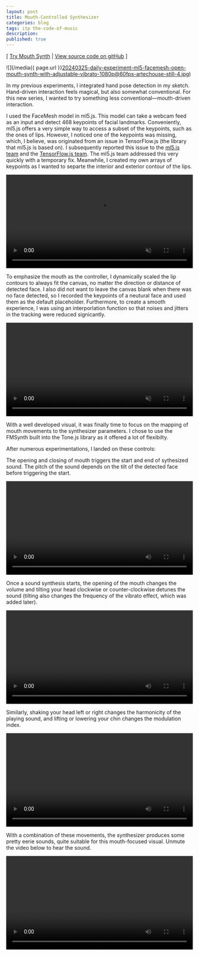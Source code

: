 ```yaml
---
layout: post
title: Mouth-Controlled Synthesizer
categories: blog
tags: itp the-code-of-music
description:
published: true
---
```


[ [Try Mouth Synth](https://jackbdu.com/mouth-synth/) \| [View source code on gitHub](https://github.com/jackbdu/mouth-synth) ]

![](/media{{ page.url }}20240325-daily-experiment-ml5-facemesh-open-mouth-synth-with-adjustable-vibrato-1080p@60fps-artechouse-still-4.jpg)

In my previous experiments, I integrated hand pose detection in my sketch. Hand-driven interaction feels magical, but also somewhat conventional. For this new series, I wanted to try something less conventional—mouth-driven interaction.

<!--more-->

I used the FaceMesh model in ml5.js. This model can take a webcam feed as an input and detect 468 keypoints of facial landmarks. Conveniently, ml5.js offers a very simple way to access a subset of the keypoints, such as the ones of lips. However, I noticed one of the keypoints was missing, which, I believe, was originated from an issue in TensorFlow.js (the library that ml5.js is based on). I subsequently reported this issue to the [ml5.js team](https://github.com/ml5js/ml5-next-gen/issues/107) and the [TensorFlow.js team](https://github.com/tensorflow/tfjs/issues/8221). The ml5.js team addressed this very quickly with a temporary fix. Meanwhile, I created my own arrays of keypoints as I wanted to separte the interior and exterior contour of the lips.

<video width="100%" preload="auto" autoplay playsinline loop muted>
  <source src="/media{{ page.url }}20240316-daily-experiment-ml5-facemesh-mouth-contour-1080p@60fps_compressed-clip.mp4" type='video/mp4'>
</video>

To emphasize the mouth as the controller, I dynamically scaled the lip contours to always fit the canvas, no matter the direction or distance of detected face. I also did not want to leave the canvas blank when there was no face detected, so I recorded the keypoints of a neutural face and used them as the default placeholder. Furthermore, to create a smooth experience, I was using an interporlation function so that noises and jitters in the tracking were reduced signicantly.

<video width="100%" preload="auto" autoplay playsinline loop muted>
  <source src="/media{{ page.url }}20240317-daily-experiment-ml5-facemesh-large-mouth-1080p@60fps_compressed-clip.mp4" type='video/mp4'>
</video>

With a well developed visual, it was finally time to focus on the mapping of mouth movements to the synthesizer parameters. I chose to use the FMSynth built into the Tone.js library as it offered a lot of flexibilty.

After numerous experimentations, I landed on these controls:

The opening and closing of mouth triggers the start and end of sythesized sound. The pitch of the sound depends on the tilt of the detected face before triggering the start.

<video width="100%" preload="auto" loop controls>
  <source src="/media{{ page.url }}20240319-daily-experiment-ml5-facemesh-open-mouth-and-tilt-head-to-synth-1080p@60fps_compressed-clip.mp4" type='video/mp4'>
</video>

Once a sound synthesis starts, the opening of the mouth changes the volume and tilting your head clockwise or counter-clockwise detunes the sound (tilting also changes the frequency of the vibrato effect, which was added later).

<video width="100%" preload="auto" loop controls>
  <source src="/media{{ page.url }}20240321-daily-experiment-ml5-facemesh-open-mouth-and-tilt-head-to-synth-with-detuning-1080p@60fps_compressed-clip.mp4" type='video/mp4'>
</video>

Similarly, shaking your head left or right changes the harmonicity of the playing sound, and lifting or lowering your chin changes the modulation index.

<video width="100%" preload="auto" loop controls>
  <source src="/media{{ page.url }}20240322-daily-experiment-ml5-facemesh-open-mouth-and-shake-head-to-change-harmonicity-1080p@60fps_compressed-clip.mp4" type='video/mp4'>
</video>

With a combination of these movements, the synthesizer produces some pretty eerie sounds, quite suitable for this mouth-focused visual. Unmute the video below to hear the sound.

<video width="100%" preload="auto" loop controls>
  <source src="/media{{ page.url }}20240325-daily-experiment-ml5-facemesh-open-mouth-synth-with-adjustable-vibrato-1080p@60fps_compressed.mp4" type='video/mp4'>
</video>

